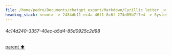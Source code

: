 ```yaml
---
file: /home/pedro/Documents/chatgpt_export/Markdown/Cyrillic letter _и_ sound.md
heading_stack: <root> -> 2484db11-ec4a-46f1-8c6f-274d05b7f7e4 -> System -> 4c14d240-3357-40ec-b5d4-85d0925c2d98
---
```

###### 4c14d240-3357-40ec-b5d4-85d0925c2d98
[parent ⬆️](#2484db11-ec4a-46f1-8c6f-274d05b7f7e4)
